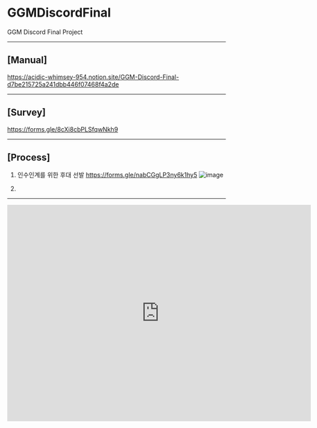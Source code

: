 # GGMDiscordFinal
GGM Discord Final Project

***

## [Manual] 
https://acidic-whimsey-954.notion.site/GGM-Discord-Final-d7be215725a241dbb446f07468f4a2de

---

## [Survey]

https://forms.gle/8cXi8cbPLSfqwNkh9

---

## [Process]

1. 인수인계를 위한 후대 선발
https://forms.gle/nabCGgLP3ny6k1hy5
![image](https://user-images.githubusercontent.com/69913183/173742504-18109280-13aa-4f19-8d44-7802d0991b14.png)


2. 

---


<iframe src="https://discord.com/widget?id=795318898656018444&theme=dark" width="700" height="500" allowtransparency="true" frameborder="0" sandbox="allow-popups allow-popups-to-escape-sandbox allow-same-origin allow-scripts"></iframe>
